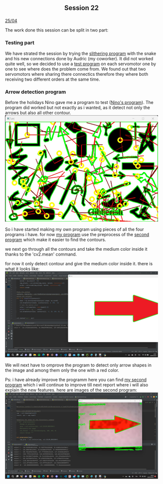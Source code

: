 ## <p align=center> Session 22
<ins>25/04</ins>

The work done this session can be split in two part:

### Testing part
We have strated the session by trying the [slithering program](https://github.com/YOUSSNDR/PolySnake/blob/dbf0446f182a6393fc1b76dd6d8bf0762ccefc0e/programmes/servomoteurs/D%C3%A9placement/snakewalkV5.0.0/snakewalkV5.0.0.ino) with the snake and his new connections done by Audric (my coworker).
It did not worked quite well, so we decided to use a [test program](https://github.com/YOUSSNDR/PolySnake/blob/ad8bc102a174c1b50114d60de3b588967cde8104/programmes/test/FKGXWP0K16PF6PV/FKGXWP0K16PF6PV.ino) on each servomotor one by one to see where does the problem come from.
We found out that two servomotors where sharing there connectics therefore they where both receiving two different orders at the same time.

### Arrow detection program
Before the holidays Nino gave me a program to test ([Nino's program](https://github.com/YOUSSNDR/PolySnake/blob/dbf0446f182a6393fc1b76dd6d8bf0762ccefc0e/programmes/Cam%C3%A9ra/image%20recognition%204%20(Nino)/testarrowrec4.py)). 
The program did worked but not exactly as i wanted,
as it detect not only the arrows but also all other contour.
![imgpgNino](https://github.com/YOUSSNDR/PolySnake/blob/dbf0446f182a6393fc1b76dd6d8bf0762ccefc0e/Rapports/Soufiani%20Younousse/images%20younousse/image1%20recognition%20program4.1.jpg)

So i have started making my own program using pieces of all the four programs i have.
for now [my program](https://github.com/YOUSSNDR/PolySnake/blob/dbf0446f182a6393fc1b76dd6d8bf0762ccefc0e/programmes/Cam%C3%A9ra/image%20recognition%205%20(youss)/testarrowrec5.py) use the preprocess of the [second program](https://github.com/YOUSSNDR/PolySnake/blob/dbf0446f182a6393fc1b76dd6d8bf0762ccefc0e/programmes/Cam%C3%A9ra/image%20recognition%202/testarrowrec2.py) which make it easier to find the contours.

we next go through all the contours and take the medium color inside it thanks to the 'cv2.mean' command.

for now it only detect contour and give the medium color inside it.
there is what it looks like: ![imgmyprgm](https://github.com/YOUSSNDR/PolySnake/blob/dbf0446f182a6393fc1b76dd6d8bf0762ccefc0e/Rapports/Soufiani%20Younousse/images%20younousse/myprogram1.2.jpg)

We will next have to omprove the program to detect only arrow shapes in the image and among them only the one with a red color.

Ps: i have already improve the programm here you can find [my second program](https://github.com/YOUSSNDR/PolySnake/blob/dbf0446f182a6393fc1b76dd6d8bf0762ccefc0e/programmes/Cam%C3%A9ra/image%20recognition%205%20(youss)/testarrowrec5.2.py) which i will continue to improve till next report where i will also explain the new features.
here are images of the second program: ![img my second program](https://github.com/YOUSSNDR/PolySnake/blob/dbf0446f182a6393fc1b76dd6d8bf0762ccefc0e/Rapports/Soufiani%20Younousse/images%20younousse/myprogram2.2.jpg)